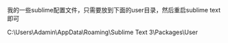 我的一些sublime配置文件，只需要放到下面的user目录，然后重启sublime text即可

C:\Users\Adamin\AppData\Roaming\Sublime Text 3\Packages\User
